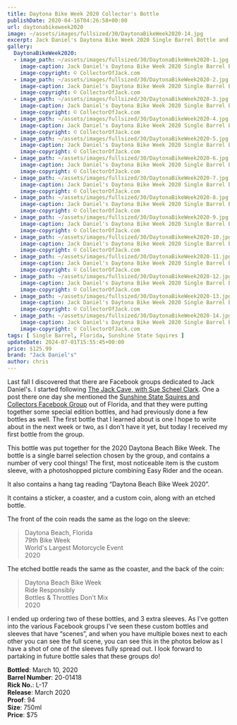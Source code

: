 ```yaml
---
title: Daytona Bike Week 2020 Collector's Bottle
publishDate: 2020-04-16T04:26:58+00:00
url: daytonabikeweek2020
image: ~/assets/images/fullsized/30/DaytonaBikeWeek2020-14.jpg
excerpt: Jack Daniel's Daytona Bike Week 2020 Single Barrel Bottle and packaging
gallery:
  DaytonaBikeWeek2020:
  - image_path: ~/assets/images/fullsized/30/DaytonaBikeWeek2020-1.jpg
    image-caption: Jack Daniel's Daytona Bike Week 2020 Single Barrel Bottle and packaging
    image-copyright: © CollectorOfJack.com
  - image_path: ~/assets/images/fullsized/30/DaytonaBikeWeek2020-2.jpg
    image-caption: Jack Daniel's Daytona Bike Week 2020 Single Barrel Bottle and packaging
    image-copyright: © CollectorOfJack.com
  - image_path: ~/assets/images/fullsized/30/DaytonaBikeWeek2020-3.jpg
    image-caption: Jack Daniel's Daytona Bike Week 2020 Single Barrel Bottle and packaging
    image-copyright: © CollectorOfJack.com
  - image_path: ~/assets/images/fullsized/30/DaytonaBikeWeek2020-4.jpg
    image-caption: Jack Daniel's Daytona Bike Week 2020 Single Barrel Bottle and packaging
    image-copyright: © CollectorOfJack.com
  - image_path: ~/assets/images/fullsized/30/DaytonaBikeWeek2020-5.jpg
    image-caption: Jack Daniel's Daytona Bike Week 2020 Single Barrel Bottle and packaging
    image-copyright: © CollectorOfJack.com
  - image_path: ~/assets/images/fullsized/30/DaytonaBikeWeek2020-6.jpg
    image-caption: Jack Daniel's Daytona Bike Week 2020 Single Barrel Bottle and packaging
    image-copyright: © CollectorOfJack.com
  - image_path: ~/assets/images/fullsized/30/DaytonaBikeWeek2020-7.jpg
    image-caption: Jack Daniel's Daytona Bike Week 2020 Single Barrel Bottle and packaging
    image-copyright: © CollectorOfJack.com
  - image_path: ~/assets/images/fullsized/30/DaytonaBikeWeek2020-8.jpg
    image-caption: Jack Daniel's Daytona Bike Week 2020 Single Barrel Bottle and packaging
    image-copyright: © CollectorOfJack.com
  - image_path: ~/assets/images/fullsized/30/DaytonaBikeWeek2020-9.jpg
    image-caption: Jack Daniel's Daytona Bike Week 2020 Single Barrel Bottle and packaging
    image-copyright: © CollectorOfJack.com
  - image_path: ~/assets/images/fullsized/30/DaytonaBikeWeek2020-10.jpg
    image-caption: Jack Daniel's Daytona Bike Week 2020 Single Barrel Bottle and packaging
    image-copyright: © CollectorOfJack.com
  - image_path: ~/assets/images/fullsized/30/DaytonaBikeWeek2020-11.jpg
    image-caption: Jack Daniel's Daytona Bike Week 2020 Single Barrel Bottle and packaging
    image-copyright: © CollectorOfJack.com
  - image_path: ~/assets/images/fullsized/30/DaytonaBikeWeek2020-12.jpg
    image-caption: Jack Daniel's Daytona Bike Week 2020 Single Barrel Bottle and packaging
    image-copyright: © CollectorOfJack.com
  - image_path: ~/assets/images/fullsized/30/DaytonaBikeWeek2020-13.jpg
    image-caption: Jack Daniel's Daytona Bike Week 2020 Single Barrel Bottle and packaging
    image-copyright: © CollectorOfJack.com
  - image_path: ~/assets/images/fullsized/30/DaytonaBikeWeek2020-14.jpg
    image-caption: Jack Daniel's Daytona Bike Week 2020 Single Barrel Bottle and packaging
    image-copyright: © CollectorOfJack.com
tags: [ Single Barrel, Florida, Sunshine State Squires ]
updateDate: 2024-07-01T15:55:45+00:00
price: $125.99
brand: "Jack Daniel's"
author: chris
---
```

Last fall I discovered that there are Facebook groups dedicated to Jack Daniel's. I started following <a href="https://www.facebook.com/groups/1715814138658931/" target="_blank">The Jack Cave, with Sue Scheel Clark</a>. One a post there one day she mentioned the <a href="https://www.facebook.com/groups/300956420510408/" target="_blank">Sunshine State Squires and Collectors Facebook Group</a> out of Florida, and that they were putting together some special edition bottles, and had previously done a few bottles as well. The first bottle that I learned about is one I hope to write about in the next week or two, as I don't have it yet, but today I received my first bottle from the group.

This bottle was put together for the 2020 Daytona Beach Bike Week. The bottle is a single barrel selection chosen by the group, and contains a number of very cool things! The first, most noticeable item is the custom sleeve, with a photoshopped picture combining Easy Rider and the ocean. 

It also contains a hang tag reading “Daytona Beach Bike Week 2020”.

It contains a sticker, a coaster, and a custom coin, along with an etched bottle.

The front of the coin reads the same as the logo on the sleeve:

> Daytona Beach, Florida  
> 79th Bike Week  
> World's Largest Motorcycle Event  
> 2020

The etched bottle reads the same as the coaster, and the back of the coin:
> Daytona Beach Bike Week  
> Ride Responsibly  
> Bottles &amp; Throttles Don't Mix  
> 2020

I ended up ordering two of these bottles, and 3 extra sleeves. As I've gotten into the various Facebook groups I've seen these custom bottles and sleeves that have “scenes”, and when you have multiple boxes next to each other you can see the full scene, you can see this in the photos below as I have a shot of one of the sleeves fully spread out.
I look forward to partaking in future bottle sales that these groups do!


**Bottled**: March 10, 2020  
**Barrel Number**: 20-01418  
**Rick No.**: L-17  
**Release**: March 2020  
**Proof**: 94  
**Size**: 750ml  
**Price**: $75  


